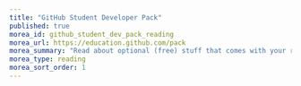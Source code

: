 ```yaml
---
title: "GitHub Student Developer Pack"
published: true
morea_id: github_student_dev_pack_reading
morea_url: https://education.github.com/pack
morea_summary: "Read about optional (free) stuff that comes with your required (free) account"
morea_type: reading
morea_sort_order: 1
---
```

